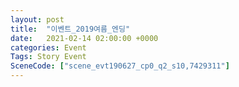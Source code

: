 ```yaml
---
layout: post
title:  "이벤트_2019여름_엔딩"
date:   2021-02-14 02:00:00 +0000
categories: Event
Tags: Story Event
SceneCode: ["scene_evt190627_cp0_q2_s10,7429311"]
---
```

